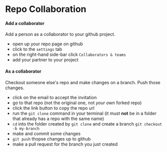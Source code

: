 # Repo Collaboration

#### Add a collaborator

Add a person as a collaborator to your github project.

- open up your repo page on github
- click to the `settings` tab
- on the right-hand side-bar click `Collaborators & teams`
- add your partner to your project

#### As a collaborator

Checkout someone else's repo and make changes on a branch. Push those changes.

- click on the email to accept the invitation
- go to that repo (not the original one, not *your own* forked repo)
- click the link button to copy the repo url
- run the `git clone` command in your terminal (it must **not** be in a folder that already has a repo with the same name)
- `cd` into the folder created by `git clone` and create a branch `git checkout -b my-branch`
- make and commit some changes
- `git push` thopse changes up to github
- make a pull request for the branch you just created

